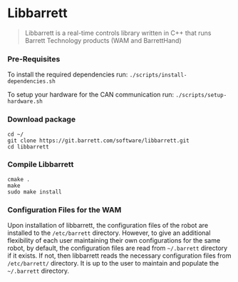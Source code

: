 # Libbarrett
> Libbarrett is a real-time controls library written in C++ that runs Barrett
Technology products (WAM and BarrettHand)

### Pre-Requisites
To install the required dependencies run:
`./scripts/install-dependencies.sh`

To setup your hardware for the CAN communication run:
`./scripts/setup-hardware.sh`

### Download package
```
cd ~/
git clone https://git.barrett.com/software/libbarrett.git
cd libbarrett
```

### Compile Libbarrett
```
cmake .
make
sudo make install
```

### Configuration Files for the WAM
Upon installation of libbarrett, the configuration files of the robot are installed to the `/etc/barrett` directory. However, to give an additional flexibility of each user maintaining their own configurations for the same robot, by default, the configuration files are read from `~/.barrett` directory if it exists. If not, then libbarrett reads the necessary configuration files from `/etc/barrett/` directory. It is up to the user to maintain and populate the `~/.barrett` directory.
